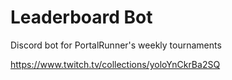 # Leaderboard Bot
Discord bot for PortalRunner's weekly tournaments

https://www.twitch.tv/collections/yoloYnCkrBa2SQ
